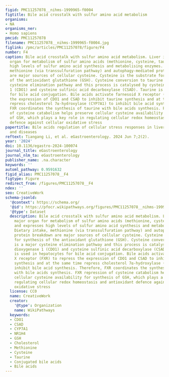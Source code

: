```yaml
---
figid: PMC11257078__nihms-1999965-f0004
figtitle: Bile acid crosstalk with sulfur amino acid metabolism
organisms:
- NA
organisms_ner:
- Homo sapiens
pmcid: PMC11257078
filename: PMC11257078__nihms-1999965-f0004.jpg
figlink: /pmc/articles/PMC11257078/figure/F4
number: F4
caption: Bile acid crosstalk with sulfur amino acid metabolism. Liver is the major
  organ for metabolism of sulfur amino acids (methionine, cysteine, taurine) and expresses
  high levels of sulfur amino acid synthesis and metabolising enzymes. Dietary intake,
  methionine (via transsulfuration pathway) and autophagy-mediated protein breakdown
  are major sources of cellular cysteine. Cysteine is the substrate for synthesis
  of the antioxidant glutathione (GSH). Cysteine conversion to taurine is a major
  cysteine elimination pathway and this process is catalysed by cysteine dioxygenase
  1 (CDO1) and cysteine sulfinic acid decarboxylase (CSAD). Taurine is used in hepatocytes
  for bile acid conjugation. Bile acids activate farnesoid X receptor (FXR) to repress
  the expression of CDO1 and CSAD to inhibit taurine synthesis and at the same time
  repress cholesterol 7⍺-hydroxylase (CYP7A1) to inhibit bile acid synthesis. Therefore,
  FXR coordinates the synthesis of taurine with bile acids synthesis. FXR repression
  of cysteine catabolism helps preserve cellular cysteine availability for synthesis
  of GSH, which plays a key role in regulating cellular redox homeostasis and antioxidant
  defence against cellular oxidative stress
papertitle: Bile acids regulation of cellular stress responses in liver physiology
  and diseases
reftext: Tiangang Li, et al. eGastroenterology. 2024 Jun 7;2(2).
year: '2024'
doi: 10.1136/egastro-2024-100074
journal_title: eGastroenterology
journal_nlm_ta: eGastroenterology
publisher_name: .na.character
keywords: ''
automl_pathway: 0.9591632
figid_alias: PMC11257078__F4
figtype: Figure
redirect_from: /figures/PMC11257078__F4
ndex: ''
seo: CreativeWork
schema-jsonld:
  '@context': https://schema.org/
  '@id': https://pfocr.wikipathways.org/figures/PMC11257078__nihms-1999965-f0004.html
  '@type': Dataset
  description: Bile acid crosstalk with sulfur amino acid metabolism. Liver is the
    major organ for metabolism of sulfur amino acids (methionine, cysteine, taurine)
    and expresses high levels of sulfur amino acid synthesis and metabolising enzymes.
    Dietary intake, methionine (via transsulfuration pathway) and autophagy-mediated
    protein breakdown are major sources of cellular cysteine. Cysteine is the substrate
    for synthesis of the antioxidant glutathione (GSH). Cysteine conversion to taurine
    is a major cysteine elimination pathway and this process is catalysed by cysteine
    dioxygenase 1 (CDO1) and cysteine sulfinic acid decarboxylase (CSAD). Taurine
    is used in hepatocytes for bile acid conjugation. Bile acids activate farnesoid
    X receptor (FXR) to repress the expression of CDO1 and CSAD to inhibit taurine
    synthesis and at the same time repress cholesterol 7⍺-hydroxylase (CYP7A1) to
    inhibit bile acid synthesis. Therefore, FXR coordinates the synthesis of taurine
    with bile acids synthesis. FXR repression of cysteine catabolism helps preserve
    cellular cysteine availability for synthesis of GSH, which plays a key role in
    regulating cellular redox homeostasis and antioxidant defence against cellular
    oxidative stress
  license: CC0
  name: CreativeWork
  creator:
    '@type': Organization
    name: WikiPathways
  keywords:
  - CDO1
  - CSAD
  - CYP7A1
  - NR1H4
  - GSH
  - Cholesterol
  - Methionine
  - Cysteine
  - Taurine
  - Conjugated bile acids
  - Bile acids
---
```

